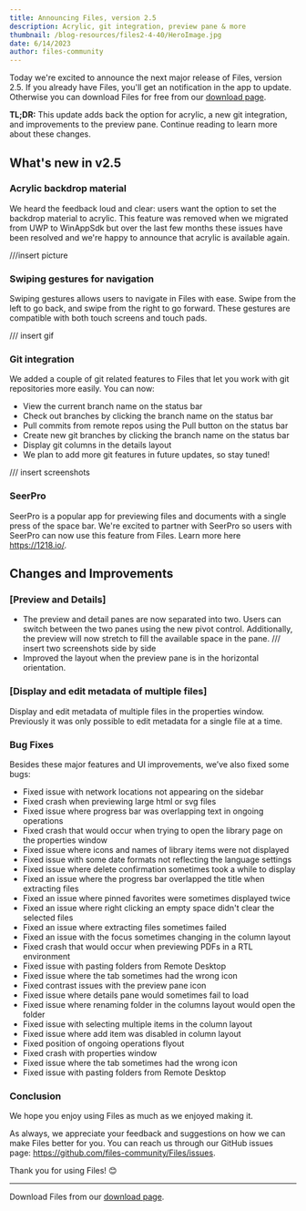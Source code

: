 ```yaml
---
title: Announcing Files, version 2.5
description: Acrylic, git integration, preview pane & more
thumbnail: /blog-resources/files2-4-40/HeroImage.jpg
date: 6/14/2023
author: files-community
---
```


Today we're excited to announce the next major release of Files, version 2.5. If you already have Files, you'll get an notification in the app to update. Otherwise you can download Files for free from our [download page](/download/).

**TL;DR:** This update adds back the option for acrylic, a new git integration, and improvements to the preview pane. Continue reading to learn more about these changes.


## What's new in v2.5

### Acrylic backdrop material

We heard the feedback loud and clear: users want the option to set the backdrop material to acrylic. This feature was removed when we migrated from UWP to WinAppSdk but over the last few months these issues have been resolved and we're happy to announce that acrylic is available again.

///insert picture


### Swiping gestures for navigation

Swiping gestures allows users to navigate in Files with ease. Swipe from the left to go back, and swipe from the right to go forward. These gestures are compatible with both touch screens and touch pads.

/// insert gif


### Git integration

We added a couple of git related features to Files that let you work with git repositories more easily. You can now:

- View the current branch name on the status bar
- Check out branches by clicking the branch name on the status bar
- Pull commits from remote repos using the Pull button on the status bar
- Create new git branches by clicking the branch name on the status bar
- Display git columns in the details layout
- We plan to add more git features in future updates, so stay tuned!

/// insert screenshots


### SeerPro

SeerPro is a popular app for previewing files and documents with a single press of the space bar. We're excited to partner with SeerPro so users with SeerPro can now use this feature from Files. Learn more here https://1218.io/.


## Changes and Improvements

### [Preview and Details]

- The preview and detail panes are now separated into two. Users can switch between the two panes using the new pivot control. Additionally, the preview will now stretch to fill the available space in the pane.
/// insert two screenshots side by side
- Improved the layout when the preview pane is in the horizontal orientation.


### [Display and edit metadata of multiple files]

Display and edit metadata of multiple files in the properties window. Previously it was only possible to edit metadata for a single file at a time.



### Bug Fixes

Besides these major features and UI improvements, we’ve also fixed some bugs:

- Fixed issue with network locations not appearing on the sidebar
- Fixed crash when previewing large html or svg files
- Fixed issue where progress bar was overlapping text in ongoing operations
- Fixed crash that would occur when trying to open the library page on the properties window
- Fixed issue where icons and names of library items were not displayed
- Fixed issue with some date formats not reflecting the language settings
- Fixed issue where delete confirmation sometimes took a while to display
- Fixed an issue where the progress bar overlapped the title when extracting files
- Fixed an issue where pinned favorites were sometimes displayed twice
- Fixed an issue where right clicking an empty space didn't clear the selected files
- Fixed an issue where extracting files sometimes failed
- Fixed an issue with the focus sometimes changing in the column layout
- Fixed crash that would occur when previewing PDFs in a RTL environment
- Fixed issue with pasting folders from Remote Desktop
- Fixed issue where the tab sometimes had the wrong icon
- Fixed contrast issues with the preview pane icon
- Fixed issue where details pane would sometimes fail to load
- Fixed issue where renaming folder in the columns layout would open the folder
- Fixed issue with selecting multiple items in the column layout
- Fixed issue where add item was disabled in column layout
- Fixed position of ongoing operations flyout
- Fixed crash with properties window
- Fixed issue where the tab sometimes had the wrong icon
- Fixed issue with pasting folders from Remote Desktop

### Conclusion

We hope you enjoy using Files as much as we enjoyed making it.

As always, we appreciate your feedback and suggestions on how we can make Files better for you. You can reach us through our GitHub issues page: https://github.com/files-community/Files/issues.

Thank you for using Files! 😊

---

Download Files from our [download page](/download/).
